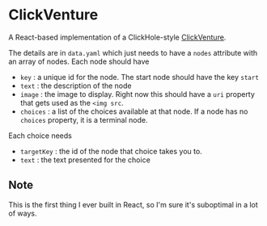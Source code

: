 # ClickVenture

A React-based implementation of a ClickHole-style <a href="http://www.clickhole.com/features/clickventure/">ClickVenture</a>.

The details are in `data.yaml` which just needs to have a `nodes` attribute with an array of nodes. Each node should have

* `key` : a unique id for the node. The start node should have the key `start`
* `text` : the description of the node
* `image` : the image to display. Right now this should have a `uri` property that gets used as the `<img src`.
* `choices` : a list of the choices available at that node. If a node has no `choices` property, it is a terminal node.

Each choice needs

* `targetKey` : the id of the node that choice takes you to.
* `text` : the text presented for the choice

## Note

This is the first thing I ever built in React, so I'm sure it's suboptimal in a lot of ways.

